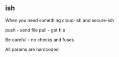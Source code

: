## ish

When you need something cloud-ish and secure-ish

push - send file
pull - get file

Be careful - no checks and fuses

All params are hardcoded

